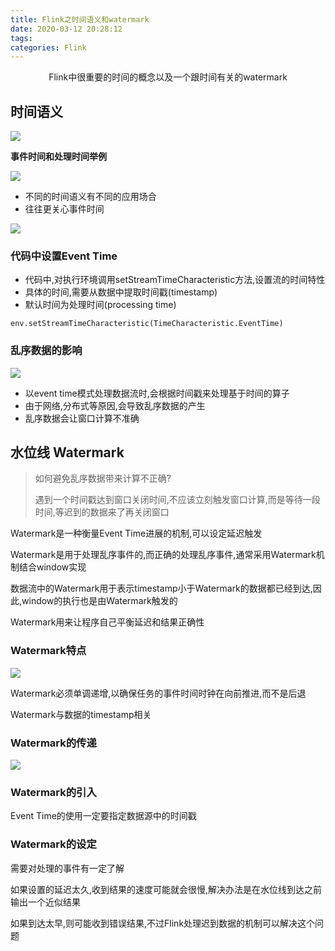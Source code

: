 ```yaml
---
title: Flink之时间语义和watermark
date: 2020-03-12 20:28:12
tags:
categories: Flink
---
```


<center>
    Flink中很重要的时间的概念以及一个跟时间有关的watermark
</center>

<!--more-->

## 时间语义

![](https://1900-1300387133.cos.ap-chengdu.myqcloud.com/image/20200312111923.png)

**事件时间和处理时间举例**

![](https://1900-1300387133.cos.ap-chengdu.myqcloud.com/image/20200312112507.png)

- 不同的时间语义有不同的应用场合
- 往往更关心事件时间

![](https://1900-1300387133.cos.ap-chengdu.myqcloud.com/image/20200312112818.png)

### 代码中设置Event Time

- 代码中,对执行环境调用setStreamTimeCharacteristic方法,设置流的时间特性
- 具体的时间,需要从数据中提取时间戳(timestamp)
- 默认时间为处理时间(processing time)

`env.setStreamTimeCharacteristic(TimeCharacteristic.EventTime)`

### 乱序数据的影响

![](https://1900-1300387133.cos.ap-chengdu.myqcloud.com/image/20200312113350.png)

- 以event time模式处理数据流时,会根据时间戳来处理基于时间的算子
- 由于网络,分布式等原因,会导致乱序数据的产生
- 乱序数据会让窗口计算不准确



## 水位线 Watermark

> 如何避免乱序数据带来计算不正确?
>
> 遇到一个时间戳达到窗口关闭时间,不应该立刻触发窗口计算,而是等待一段时间,等迟到的数据来了再关闭窗口

Watermark是一种衡量Event Time进展的机制,可以设定延迟触发

Watermark是用于处理乱序事件的,而正确的处理乱序事件,通常采用Watermark机制结合window实现

数据流中的Watermark用于表示timestamp小于Watermark的数据都已经到达,因此,window的执行也是由Watermark触发的

Watermark用来让程序自己平衡延迟和结果正确性



### Watermark特点

![](https://1900-1300387133.cos.ap-chengdu.myqcloud.com/image/20200312114502.png)

Watermark必须单调递增,以确保任务的事件时间时钟在向前推进,而不是后退

Watermark与数据的timestamp相关

### Watermark的传递

![](https://1900-1300387133.cos.ap-chengdu.myqcloud.com/image/20200312114708.png)

### Watermark的引入

Event Time的使用一定要指定数据源中的时间戳



### Watermark的设定

需要对处理的事件有一定了解

如果设置的延迟太久,收到结果的速度可能就会很慢,解决办法是在水位线到达之前输出一个近似结果

如果到达太早,则可能收到错误结果,不过Flink处理迟到数据的机制可以解决这个问题